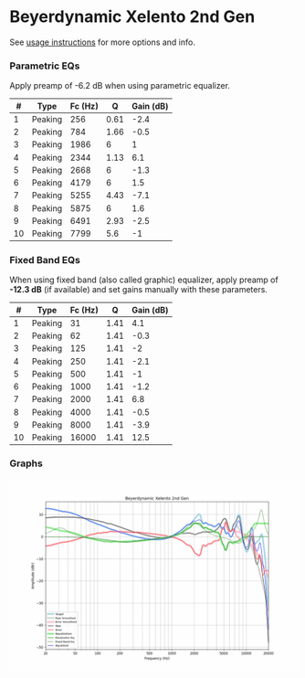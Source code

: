 # Beyerdynamic Xelento 2nd Gen
See [usage instructions](https://github.com/jaakkopasanen/AutoEq#usage) for more options and info.

### Parametric EQs
Apply preamp of -6.2 dB when using parametric equalizer.

|   # | Type    |   Fc (Hz) |    Q |   Gain (dB) |
|-----|---------|-----------|------|-------------|
|   1 | Peaking |       256 | 0.61 |        -2.4 |
|   2 | Peaking |       784 | 1.66 |        -0.5 |
|   3 | Peaking |      1986 | 6    |         1   |
|   4 | Peaking |      2344 | 1.13 |         6.1 |
|   5 | Peaking |      2668 | 6    |        -1.3 |
|   6 | Peaking |      4179 | 6    |         1.5 |
|   7 | Peaking |      5255 | 4.43 |        -7.1 |
|   8 | Peaking |      5875 | 6    |         1.6 |
|   9 | Peaking |      6491 | 2.93 |        -2.5 |
|  10 | Peaking |      7799 | 5.6  |        -1   |

### Fixed Band EQs
When using fixed band (also called graphic) equalizer, apply preamp of **-12.3 dB** (if available) and set gains manually with these parameters.

|   # | Type    |   Fc (Hz) |    Q |   Gain (dB) |
|-----|---------|-----------|------|-------------|
|   1 | Peaking |        31 | 1.41 |         4.1 |
|   2 | Peaking |        62 | 1.41 |        -0.3 |
|   3 | Peaking |       125 | 1.41 |        -2   |
|   4 | Peaking |       250 | 1.41 |        -2.1 |
|   5 | Peaking |       500 | 1.41 |        -1   |
|   6 | Peaking |      1000 | 1.41 |        -1.2 |
|   7 | Peaking |      2000 | 1.41 |         6.8 |
|   8 | Peaking |      4000 | 1.41 |        -0.5 |
|   9 | Peaking |      8000 | 1.41 |        -3.9 |
|  10 | Peaking |     16000 | 1.41 |        12.5 |

### Graphs
![](./Beyerdynamic%20Xelento%202nd%20Gen.png)
